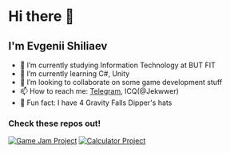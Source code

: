 # Hi there 👋

## I'm Evgenii Shiliaev

<!--
**Jekwwer/Jekwwer** is a ✨ _special_ ✨ repository because its `README.md` (this file) appears on your GitHub profile.
Here are some ideas to get you started:
-->

- 🔭 I’m currently studying Information Technology at BUT FIT
- 🌱 I’m currently learning C#, Unity
- 👯 I’m looking to collaborate on some game development stuff
- 📫 How to reach me: [Telegram](https://t.me/Jekwwer), ICQ(@Jekwwer)
- 🌲 Fun fact: I have 4 Gravity Falls Dipper's hats

<!--
- 🤔 I’m looking for help with ...
- 💬 Ask me about ...
- 😄 Pronouns: ...
- ⚡ Fun fact: ...
-->

### Check these repos out!

[![Game Jam Project](https://github-readme-stats.vercel.app/api/pin/?username=Jekwwer&repo=IZHV-GameJamProject-2022&theme=buefy)](https://github.com/Jekwwer/IZHV-GameJamProject-2022)
[![Calculator Project](https://github-readme-stats.vercel.app/api/pin/?username=Jekwwer&repo=IVS-Project2-WaterLift-Calc&theme=buefy)](https://github.com/Jekwwer/IVS-Project2-WaterLift-Calc)
